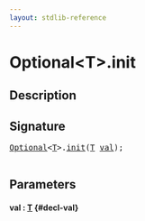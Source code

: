 ```yaml
---
layout: stdlib-reference
---
```


# Optional\<T\>\.init

## Description





## Signature 

<pre>
<a href="/stdlib-reference/types/Optional/index" class="code_type">Optional</a>&lt;<a href="/stdlib-reference/types/Optional/index#typeparam-T" class="code_type">T</a>&gt;.<a href="/stdlib-reference/types/Optional/init">init</a>(<a href="/stdlib-reference/types/Optional/index#typeparam-T" class="code_type">T</a> <a href="/stdlib-reference/types/Optional/init#decl-val" class="code_param">val</a>);

</pre>

## Parameters

#### val  : [T](/stdlib-reference/types/Optional/index#typeparam-T) {#decl-val}

